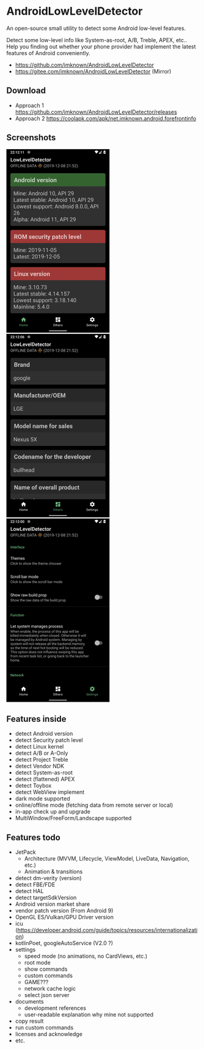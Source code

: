 # AndroidLowLevelDetector
An open-source small utility to detect some Android low-level features.

Detect some low-level info like System-as-root, A/B, Treble, APEX, etc..  
Help you finding out whether your phone provider had implement the latest features of Android conveniently.

- https://github.com/imknown/AndroidLowLevelDetector
- https://gitee.com/imknown/AndroidLowLevelDetector (Mirror)

## Download
- Approach 1
https://github.com/imknown/AndroidLowLevelDetector/releases
- Approach 2
https://coolapk.com/apk/net.imknown.android.forefrontinfo

## Screenshots
![Home](art/home.png "Home") ![Others](art/others.png "Others") ![Settings](art/settings.png "Settings")

## Features inside
- detect Android version
- detect Security patch level
- detect Linux kernel
- detect A/B or A-Only
- detect Project Treble
- detect Vendor NDK
- detect System-as-root
- detect (flattened) APEX
- detect Toybox
- detect WebView implement
- dark mode supported
- online/offline mode (fetching data from remote server or local)
- in-app check up and upgrade
- MultiWindow/FreeForm/Landscape supported

## Features todo
- JetPack
  - Architecture (MVVM, Lifecycle, ViewModel, LiveData, Navigation, etc.)
  - Animation & transitions
- detect dm-verity (version)
- detect FBE/FDE
- detect HAL
- detect targetSdkVersion
- Android version market share
- vendor patch version (From Android 9)
- OpenGL ES/Vulkan/GPU Driver version
- icu (https://developer.android.com/guide/topics/resources/internationalization)
- kotlinPoet, googleAutoService (V2.0 ?)
- settings
  - speed mode (no animations, no CardViews, etc.)
  - root mode
  - show commands
  - custom commands
  - GAME???
  - network cache logic
  - select json server
- documents
  - development references
  - user-readable explanation why mine not supported
- copy result
- run custom commands
- licenses and acknowledge
- etc.
